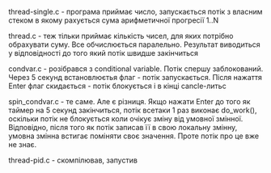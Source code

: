 thread-single.c - програма приймає число, запускається потік з власним стеком в якому рахується сума арифметичної прогресії 1..N

thread.c - теж тільки приймає кількість чисел, для яких потрібно обрахувати суму. Все обчислюється паралельно. Результат виводиться у відповідності до того який потік швидше закінчиться

condvar.c - розібрався з conditional variable. Потік спершу заблокований. Через 5 секунд встановлюєтья флаг - потік запускається. Після нажаття Enter флаг скидається - потік блокується і в кінці cancle-литьс

spin_condvar.c - те саме. Але є різниця. Якщо нажати Enter до того як таймер на 5 секунд закінчиться, потік всетаки 1 раз виконає do_work(), оскільки потік не блокується коли очікує зміну від умовної змінної. Відповідно, після того як потік записав її в свою локальну змінну, умовна змінна встигає поміняти своє значення. Проте потік про це вже не знає.

thread-pid.c - скомпілював, запустив
